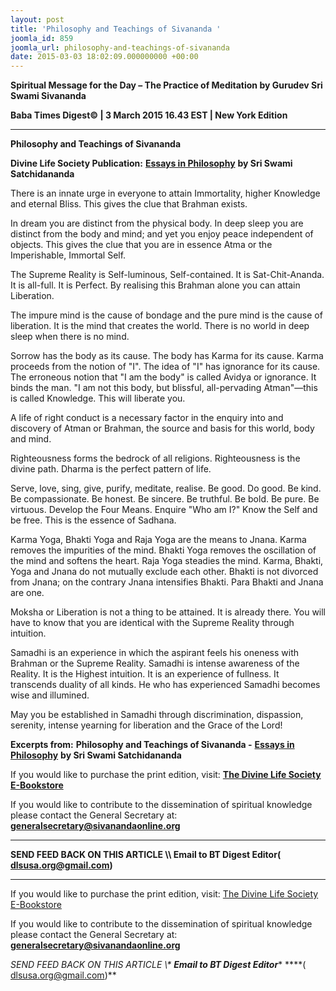 ```yaml
---
layout: post
title: 'Philosophy and Teachings of Sivananda '
joomla_id: 859
joomla_url: philosophy-and-teachings-of-sivananda
date: 2015-03-03 18:02:09.000000000 +00:00
---
```

  

















































**Spiritual Message for the Day – The Practice of Meditation by Gurudev Sri Swami Sivananda**

**Baba Times Digest© | 3 March 2015 16.43 EST | New York Edition**



* * *

**Philosophy and Teachings of Sivananda**

**Divine Life Society Publication:** [**Essays in Philosophy**](http://www.dlshq.org/books/es42.htm#philo) **by Sri Swami Satchidananda**

There is an innate urge in everyone to attain Immortality, higher Knowledge and eternal Bliss. This gives the clue that Brahman exists.

In dream you are distinct from the physical body. In deep sleep you are distinct from the body and mind; and yet you enjoy peace independent of objects. This gives the clue that you are in essence Atma or the Imperishable, Immortal Self.

The Supreme Reality is Self-luminous, Self-contained. It is Sat-Chit-Ananda. It is all-full. It is Perfect. By realising this Brahman alone you can attain Liberation.

The impure mind is the cause of bondage and the pure mind is the cause of liberation. It is the mind that creates the world. There is no world in deep sleep when there is no mind.

Sorrow has the body as its cause. The body has Karma for its cause. Karma proceeds from the notion of "I". The idea of "I" has ignorance for its cause. The erroneous notion that "I am the body" is called Avidya or ignorance. It binds the man. "I am not this body, but blissful, all-pervading Atman"—this is called Knowledge. This will liberate you.

A life of right conduct is a necessary factor in the enquiry into and discovery of Atman or Brahman, the source and basis for this world, body and mind.

Righteousness forms the bedrock of all religions. Righteousness is the divine path. Dharma is the perfect pattern of life.

Serve, love, sing, give, purify, meditate, realise. Be good. Do good. Be kind. Be compassionate. Be honest. Be sincere. Be truthful. Be bold. Be pure. Be virtuous. Develop the Four Means. Enquire "Who am I?" Know the Self and be free. This is the essence of Sadhana.

Karma Yoga, Bhakti Yoga and Raja Yoga are the means to Jnana. Karma removes the impurities of the mind. Bhakti Yoga removes the oscillation of the mind and softens the heart. Raja Yoga steadies the mind. Karma, Bhakti, Yoga and Jnana do not mutually exclude each other. Bhakti is not divorced from Jnana; on the contrary Jnana intensifies Bhakti. Para Bhakti and Jnana are one.

Moksha or Liberation is not a thing to be attained. It is already there. You will have to know that you are identical with the Supreme Reality through intuition.

Samadhi is an experience in which the aspirant feels his oneness with Brahman or the Supreme Reality. Samadhi is intense awareness of the Reality. It is the Highest intuition. It is an experience of fullness. It transcends duality of all kinds. He who has experienced Samadhi becomes wise and illumined.

May you be established in Samadhi through discrimination, dispassion, serenity, intense yearning for liberation and the Grace of the Lord!



**Excerpts from:**  **Philosophy and Teachings of Sivananda -** [**Essays in Philosophy**](http://www.dlshq.org/books/es42.htm#philo) **by Sri Swami Satchidananda**

If you would like to purchase the print edition, visit: **[The Divine Life Society E-Bookstore](http://www.dlshq.org/download/download.htm)**

If you would like to contribute to the dissemination of spiritual knowledge please contact the General Secretary at: [](mailto:%20%3Cscript%20type=%27text/javascript%27%3E%20%3C%21--%20var%20prefix%20=%20%27ma%27%20+%20%27il%27%20+%20%27to%27;%20var%20path%20=%20%27hr%27%20+%20%27ef%27%20+%20%27=%27;%20var%20addy57016%20=%20%27generalsecretary%27%20+%20%27@%27;%20addy57016%20=%20addy57016%20+%20%27sivanandaonline%27%20+%20%27.%27%20+%20%27org%27;%20document.write%28%27%3Ca%20%27%20+%20path%20+%20%27%5C%27%27%20+%20prefix%20+%20%27:%27%20+%20addy57016%20+%20%27%5C%27%3E%27%29;%20document.write%28addy57016%29;%20document.write%28%27%3C%5C/a%3E%27%29;%20//--%3E%5Cn%20%3C/script%3E%3Cscript%20type=%27text/javascript%27%3E%20%3C%21--%20document.write%28%27%3Cspan%20style=%5C%27display:%20none;%5C%27%3E%27%29;%20//--%3E%20%3C/script%3EThis%20email%20address%20is%20being%20protected%20from%20spambots.%20You%20need%20JavaScript%20enabled%20to%20view%20it.%20%3Cscript%20type=%27text/javascript%27%3E%20%3C%21--%20document.write%28%27%3C/%27%29;%20document.write%28%27span%3E%27%29;%20//--%3E%20%3C/script%3E?subject=Contribution%20to%20Dissemination%20of%20Spiritual%20Knowledge) **generalsecretary@sivanandaonline.org**

****

**SEND FEED BACK ON THIS ARTICLE \\\ Email to BT Digest Editor[](mailto:%20%3Cscript%20type=%27text/javascript%27%3E%20%3C%21--%20var%20prefix%20=%20%27ma%27%20+%20%27il%27%20+%20%27to%27;%20var%20path%20=%20%27hr%27%20+%20%27ef%27%20+%20%27=%27;%20var%20addy72654%20=%20%27dlsusa.org%27%20+%20%27@%27;%20addy72654%20=%20addy72654%20+%20%27gmail%27%20+%20%27.%27%20+%20%27com%27;%20document.write%28%27%3Ca%20%27%20+%20path%20+%20%27%5C%27%27%20+%20prefix%20+%20%27:%27%20+%20addy72654%20+%20%27%5C%27%3E%27%29;%20document.write%28addy72654%29;%20document.write%28%27%3C%5C/a%3E%27%29;%20//--%3E%5Cn%20%3C/script%3E%3Cscript%20type=%27text/javascript%27%3E%20%3C%21--%20document.write%28%27%3Cspan%20style=%5C%27display:%20none;%5C%27%3E%27%29;%20//--%3E%20%3C/script%3EThis%20email%20address%20is%20being%20protected%20from%20spambots.%20You%20need%20JavaScript%20enabled%20to%20view%20it.%20%3Cscript%20type=%27text/javascript%27%3E%20%3C%21--%20document.write%28%27%3C/%27%29;%20document.write%28%27span%3E%27%29;%20//--%3E%20%3C/script%3E?subject=DLS%20Posts)( [dlsusa.org@gmail.com](mailto:dlsusa.org@gmail.com))**



* * *



  

If you would like to purchase the print edition, visit: [The Divine Life Society E-Bookstore](http://www.dlshq.org/download/download.htm)

If you would like to contribute to the dissemination of spiritual knowledge please contact the General Secretary at: **[generalsecretary@sivanandaonline.org](mailto:generalsecretary@sivanandaonline.org)**

**SEND FEED BACK ON THIS ARTICLE \\\**  **Email to BT Digest Editor**** [](mailto:%20%3Cscript%20type=%27text/javascript%27%3E%20%3C%21--%20var%20prefix%20=%20%27ma%27%20+%20%27il%27%20+%20%27to%27;%20var%20path%20=%20%27hr%27%20+%20%27ef%27%20+%20%27=%27;%20var%20addy72654%20=%20%27dlsusa.org%27%20+%20%27@%27;%20addy72654%20=%20addy72654%20+%20%27gmail%27%20+%20%27.%27%20+%20%27com%27;%20document.write%28%27%3Ca%20%27%20+%20path%20+%20%27%5C%27%27%20+%20prefix%20+%20%27:%27%20+%20addy72654%20+%20%27%5C%27%3E%27%29;%20document.write%28addy72654%29;%20document.write%28%27%3C%5C/a%3E%27%29;%20//--%3E%5Cn%20%3C/script%3E%3Cscript%20type=%27text/javascript%27%3E%20%3C%21--%20document.write%28%27%3Cspan%20style=%5C%27display:%20none;%5C%27%3E%27%29;%20//--%3E%20%3C/script%3EThis%20email%20address%20is%20being%20protected%20from%20spambots.%20You%20need%20JavaScript%20enabled%20to%20view%20it.%20%3Cscript%20type=%27text/javascript%27%3E%20%3C%21--%20document.write%28%27%3C/%27%29;%20document.write%28%27span%3E%27%29;%20//--%3E%20%3C/script%3E?subject=DLS%20Posts)****( [dlsusa.org@gmail.com](mailto:dlsusa.org@gmail.com))**  
